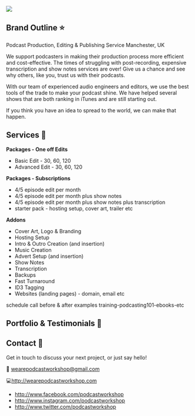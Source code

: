![](https://paper-attachments.dropbox.com/s_A00291BB09D83984B6CF3CFD2BA63A9A3E4DBFCD539346C3DCF78B3A3AEF9EAA_1582034905962_new2+copy.png)

## Brand Outline ⭐ 

Podcast Production, Editing & Publishing Service
Manchester, UK

We support podcasters in making their production process more efficient and cost-effective. The times of struggling with post-recording, expensive transcription and show notes services are over! Give us a chance and see why others, like you, trust us with their podcasts.

With our team of experienced audio engineers and editors, we use the best tools of the trade to make your podcast shine. We have helped several shows that are both ranking in iTunes and are still starting out.

If you think you have an idea to spread to the world, we can make that happen.

## Services 🎵 

**Packages - One off Edits**

- Basic Edit - 30, 60, 120
- Advanced Edit - 30, 60, 120

**Packages - Subscriptions**

- 4/5 episode edit per month
- 4/5 episode edit per month plus show notes
- 4/5 episode edit per month plus show notes plus transcription
- starter pack - hosting setup, cover art, trailer etc

**Addons**

- Cover Art, Logo & Branding
- Hosting Setup
- Intro & Outro Creation (and insertion)
- Music Creation
- Advert Setup (and insertion)
- Show Notes
- Transcription
- Backups
- Fast Turnaround
- ID3 Tagging
- Websites (landing pages) - domain, email etc


schedule call
before & after examples
training-podcasting101-ebooks-etc

## Portfolio & Testimonials 📕 

## Contact 👋 

Get in touch to discuss your next project, or just say hello!

📧 [wearepodcastworkshop@gmail.com](mailto:%77%65%61%72%65%70%6f%64%63%61%73%74%77%6f%72%6b%73%68%6f%70%40%67%6d%61%69%6c%2e%63%6f%6d)

💻http://wearepodcastworkshop.com

- http://www.facebook.com/podcastworkshop
- http://www.instagram.com/podcastworkshop
- http://www.twitter.com/podcastworkshop

